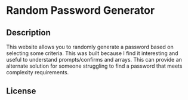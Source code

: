 # Random Password Generator

## Description

This website allows you to randomly generate a password based on selecting some criteria. This was built because I find it interesting and useful to understand prompts/confirms and arrays. This can provide an alternate solution for someone struggling to find a password that meets complexity requirements.

## License


